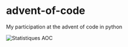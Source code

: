 # advent-of-code

My participation at the advent of code in python

![Statistiques AOC](https://aoc-stats.vercel.app/api/card?username=mbido&totalStars=104&currentYearStars=4&currentDay=2&completedDays=2&currentYear=2024)